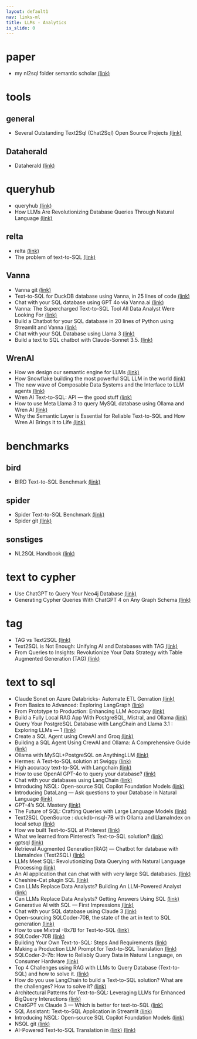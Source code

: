 ```yaml
---
layout: default1
nav: links-ml
title: LLMs - Analytics
is_slide: 0
---
```

# paper
- my nl2sql folder semantic scholar
[(link)](https://www.semanticscholar.org/shared/library/folder/11452802)


# tools
## general
- Several Outstanding Text2Sql (Chat2Sql) Open Source Projects
[(link)](https://medium.com/@tubelwj/several-outstanding-text2sql-chat2sql-open-source-projects-237de8496b93)


## Dataherald
- Dataherald 
[(link)](https://github.com/Dataherald/dataherald)

# queryhub
- queryhub
[(link)](https://www.queryhub.ai/)
- How LLMs Are Revolutionizing Database Queries Through Natural Language
[(link)](https://www.queryhub.ai/blog/natural-language-to-sql-llm)



## relta
- relta
[(link)](https://www.relta.dev/)
- The problem of text-to-SQL
[(link)](https://medium.com/relta/the-problem-of-text-to-sql-9fa9df8d15ab)



## Vanna
- Vanna git
[(link)](https://github.com/vanna-ai/vanna)
- Text-to-SQL for DuckDB database using Vanna, in 25 lines of code
[(link)](https://arslanshahid-1997.medium.com/text-to-sql-for-duckdb-database-using-vanna-in-25-lines-of-code-f564d97faafd)
- Chat with your SQL database using GPT 4o via Vanna.ai
[(link)](https://arslanshahid-1997.medium.com/chat-with-your-sql-database-using-gpt-4o-via-vanna-ai-b87e3296f8dc)
- Vanna: The Supercharged Text-to-SQL Tool All Data Analyst Were Looking For
[(link)](bbb)
- Build a Chatbot for your SQL database in 20 lines of Python using Streamlit and Vanna
[(link)](https://blog.stackademic.com/build-a-chatbot-for-your-sql-database-in-20-lines-of-python-5fbd47d43649)
- Chat with your SQL Database using Llama 3
[(link)](https://arslanshahid-1997.medium.com/chat-with-your-sql-database-using-llama-3-4d4c496e12e8)
- Build a text to SQL chatbot with Claude-Sonnet 3.5.
[(link)](https://arslanshahid-1997.medium.com/build-a-text-to-sql-chatbot-with-claude-sonnet-3-5-621a5bf9f922)


## WrenAI
- How we design our semantic engine for LLMs
[(link)](https://blog.getwren.ai/how-we-design-our-semantic-engine-for-llms-84a00e6e3baa)
- How Snowflake building the most powerful SQL LLM in the world
[(link)](https://blog.getwren.ai/what-we-learned-from-snowflake-copilot-building-the-most-powerful-sql-llm-in-the-world-52f82d661bc1)
- The new wave of Composable Data Systems and the Interface to LLM agents
[(link)](https://blog.getwren.ai/the-new-wave-of-composable-data-systems-and-the-interface-to-llm-agents-ec8f0a2e7141)
- Wren AI Text-to-SQL: API — the good stuff
[(link)](https://medium.com/@qdrddr/wrenai-text-to-sql-api-the-good-stuff-e4d57c0c181c)
- How to use Meta Llama 3 to query MySQL database using Ollama and Wren AI
[(link)](https://blog.getwren.ai/how-to-use-meta-llama-3-to-query-mysql-database-using-ollama-on-your-machine-2c087b204e41)
- Why the Semantic Layer is Essential for Reliable Text-to-SQL and How Wren AI Brings it to Life
[(link)](https://medium.com/wrenai/why-the-semantic-layer-is-essential-for-reliable-text-to-sql-and-how-wren-ai-brings-it-to-life-c54cc0e6e4bc)



# benchmarks
## bird
- BIRD Text-to-SQL Benchmark
[(link)](https://bird-bench.github.io/)

## spider
- Spider Text-to-SQL Benchmark
[(link)](https://yale-lily.github.io/spider)
- Spider git
[(link)](https://github.com/taoyds/spider)

## sonstiges
- NL2SQL Handbook
[(link)](https://github.com/HKUSTDial/NL2SQL_Handbook)







# text to cypher
- Use ChatGPT to Query Your Neo4j Database
[(link)](https://towardsdatascience.com/use-chatgpt-to-query-your-neo4j-database-78680a05ec2)
- Generating Cypher Queries With ChatGPT 4 on Any Graph Schema
[(link)](https://medium.com/neo4j/generating-cypher-queries-with-chatgpt-4-on-any-graph-schema-a57d7082a7e7)

# tag
- TAG vs Text2SQL
[(link)](https://medium.com/@visrow/tag-vs-text2sql-96542742e401)
- Text2SQL is Not Enough: Unifying AI and Databases with TAG
[(link)](https://github.com/TAG-Research/TAG-Bench)
- From Queries to Insights: Revolutionize Your Data Strategy with Table Augmented Generation (TAG)
[(link)](https://medium.com/@kanishk.khatter/from-queries-to-insights-revolutionize-your-data-strategy-with-table-augmented-generation-tag-b9fb31006a52)






# text to sql
- Claude Sonet on Azure Databricks- Automate ETL Genration
[(link)](https://medium.com/@mariusz_kujawski/claude-sonet-on-azure-databricks-automate-etl-genration-b174f33efe63)
- From Basics to Advanced: Exploring LangGraph
[(link)](https://towardsdatascience.com/from-basics-to-advanced-exploring-langgraph-e8c1cf4db787)
- From Prototype to Production: Enhancing LLM Accuracy
[(link)](https://towardsdatascience.com/from-prototype-to-production-enhancing-llm-accuracy-791d79b0af9b)
- Build a Fully Local RAG App With PostgreSQL, Mistral, and Ollama 
[(link)](https://www.timescale.com/blog/build-a-fully-local-rag-app-with-postgresql-mistral-and-ollama/)
- Query Your PostgreSQL Database with LangChain and Llama 3.1 : Exploring LLMs — 1
[(link)](https://blog.gopenai.com/query-your-postgresql-database-with-langchain-and-llama-3-1-exploring-llms-1-ba3a9560c0d1)
- Create a SQL Agent using CrewAI and Groq
[(link)](https://medium.com/the-ai-forum/create-a-sql-agent-using-crewai-and-groq-005895ba31b3)
- Building a SQL Agent Using CrewAI and Ollama: A Comprehensive Guide
[(link)](https://medium.com/@mauryaanoop3/building-a-sql-agent-using-crewai-and-ollama-a-comprehensive-guide-1ad089610056)
- Ollama with MySQL+PostgreSQL on AnythingLLM
[(link)](https://medium.com/free-or-open-source-software/ollama-with-mysql-postgresql-on-anythingllm-8e8ff0b309b5)
- Hermes: A Text-to-SQL solution at Swiggy
[(link)](https://bytes.swiggy.com/hermes-a-text-to-sql-solution-at-swiggy-81573fb4fb6e)
- High accuracy text-to-SQL with Langchain
[(link)](https://medium.com/dataherald/high-accuracy-text-to-sql-with-langchain-840742133b83)
- How to use OpenAI GPT-4o to query your database?
[(link)](https://blog.getwren.ai/how-do-you-use-openai-gpt-4o-to-query-your-database-f24be68b0b70)
- Chat with your databases using LangChain
[(link)](https://coinsbench.com/chat-with-your-databases-using-langchain-bb7d31ed2e76)
- Introducing NSQL: Open-source SQL Copilot Foundation Models
[(link)](https://www.numbersstation.ai/post/introducing-nsql-open-source-sql-copilot-foundation-models)
- Introducing DataLang — Ask questions to your Database in Natural Language
[(link)](https://alexandromtzg.medium.com/introducing-datalang-ask-questions-to-your-database-in-natural-language-11a07ed66270)
- GPT-4’s SQL Mastery
[(link)](https://medium.com/querymind/gpt-4s-sql-mastery-2cd1f3dea543)
- The Future of SQL: Crafting Queries with Large Language Models
[(link)](https://blog.stackademic.com/the-future-of-sql-crafting-queries-with-large-language-models-3c696f978a8f)
- Text2SQL OpenSource : duckdb-nsql-7B with Ollama and LlamaIndex on local setup
[(link)](https://diptimanrc.medium.com/text2sql-opensource-duckdb-nsql-7b-with-ollama-and-llamaindex-on-local-setup-6f266f78bc4f)
- How we built Text-to-SQL at Pinterest
[(link)](https://medium.com/pinterest-engineering/how-we-built-text-to-sql-at-pinterest-30bad30dabff)
- What we learned from Pinterest’s Text-to-SQL solution?
[(link)](https://blog.getwren.ai/what-we-learned-from-pinterests-text-to-sql-solution-840fa5840635)
- gptsql
[(link)](https://github.com/tatari-tv/gptsql)
- Retrieval Augmented Generation(RAG) — Chatbot for database with LlamaIndex (Text2SQL)
[(link)](https://abvijaykumar.medium.com/retrieval-augmented-generation-rag-with-llamaindex-on-a-database-text2sql-f4276943b256)
- LLMs Meet SQL: Revolutionizing Data Querying with Natural Language Processing
[(link)](https://levelup.gitconnected.com/llms-meet-sql-revolutionizing-data-querying-with-natural-language-processing-52487337f043)
- An AI application that can chat with with very large SQL databases.
[(link)](https://systemdesigner.medium.com/an-ai-application-that-can-chat-with-with-very-large-sql-databases-acd730fcfa26)
- Cheshire-Cat plugin SQL
[(link)](https://medium.com/mad-chatter-tea-party/cheshire-cat-ai-plugin-aichatsql-12994a8f576b)
- Can LLMs Replace Data Analysts? Building An LLM-Powered Analyst
[(link)](bbb)
- Can LLMs Replace Data Analysts? Getting Answers Using SQL
[(link)](https://towardsdatascience.com/can-llms-replace-data-analysts-getting-answers-using-sql-8cf7da132259)
- Generative AI with SQL — First Impressions
[(link)](https://medium.com/learning-sql/generative-ai-with-sql-first-impressions-3d26c5f17ae3)
- Chat with your SQL database using Claude 3
[(link)](https://arslanshahid-1997.medium.com/chat-with-your-sql-database-using-claude-3-1e7476e1c1b2)
- Open-sourcing SQLCoder-70B, the state of the art in text to SQL generation
[(link)](https://defog.ai/blog/open-sourcing-sqlcoder-70b/)
- How to use Mixtral -8x7B for Text-to-SQL
[(link)](https://medium.com/dataherald/how-to-use-mixtral-8x7b-for-text-to-sql-9ae8bb52a3c3)
- SQLCoder-70B
[(link)](https://defog.ai/blog/open-sourcing-sqlcoder-70b/)
- Building Your Own Text-to-SQL: Steps And Requirements
[(link)](https://medium.com/querymind/building-your-own-text-to-sql-steps-and-requirements-ab276826c882)
- Making a Production LLM Prompt for Text-to-SQL Translation
[(link)](https://innerjoin.bit.io/making-a-production-llm-prompt-for-text-to-sql-translation-b798b6e94783)
- SQLCoder-2–7b: How to Reliably Query Data in Natural Language, on Consumer Hardware
[(link)](https://medium.com/use-ai/sqlcoder-2-7b-how-to-reliably-query-data-in-natural-language-on-consumer-hardware-cb352a3cf3ab)
- Top 4 Challenges using RAG with LLMs to Query Database (Text-to-SQL) and how to solve it.
[(link)](https://blog.getwren.ai/4-key-technical-challenges-using-rag-with-llms-to-query-database-text-to-sql-and-how-to-solve-it-5d5a3d6682e5)
- How do you use LangChain to build a Text-to-SQL solution? What are the challenges? How to solve it?
[(link)](https://blog.getwren.ai/how-do-you-use-langchain-to-build-a-text-to-sql-solution-what-are-the-challenges-how-to-solve-it-b6d9c66aa038)
- Architectural Patterns for Text-to-SQL: Leveraging LLMs for Enhanced BigQuery Interactions
[(link)](https://medium.com/google-cloud/architectural-patterns-for-text-to-sql-leveraging-llms-for-enhanced-bigquery-interactions-59756a749e15)
- ChatGPT vs Claude 3 — Which is better for text-to-SQL
[(link)](https://arslanshahid-1997.medium.com/chatgpt-vs-claude-3-which-is-better-for-text-to-sql-e2eee59ea581)
- SQL Assistant: Text-to-SQL Application in Streamlit
[(link)](https://medium.com/@romina.elena.mendez/sql-assistant-text-to-sql-application-in-streamlit-b54f65d06b97)
- Introducing NSQL: Open-source SQL Copilot Foundation Models
[(link)](https://www.numbersstation.ai/post/introducing-nsql-open-source-sql-copilot-foundation-models)
- NSQL git
[(link)](https://github.com/NumbersStationAI/NSQL/tree/main)
- AI-Powered Text-to-SQL Translation in 
[(link)](http://bit.io)
[(link)](https://blog.bit.io/ai-powered-text-to-sql-translation-in-bit-io-1fbcf32fd586)


